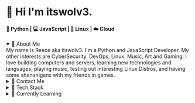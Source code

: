 # 👋 Hi I'm itswolv3.
#### 🐍 Python | 💻 JavaScript | 🐧 Linux | ☁️ Cloud

<details open>
<summary> 🙇 About Me </summary>
My name is Reece aka itswolv3. I'm a Python and JavaScript Developer. My other interests are CyberSecurity, DevOps, Linux, Music, Art and Gaming. I love building computers and servers, learning new technologies and languages, playing music, testing out interesting Linux Distros, and having some shenanigans with my friends in games.
</details>

<details>
<summary>📱 Contact Me</summary>
You can contact me via the following:

- 🐦 [Twitter](https://twitter.com/itswolv3)
- 👥 [Linkedin](https://www.linkedin.com/in/reece-russell-a4146a20b/)
- ✉️ [Email](rerussell@protonmail.com)
</details>

<details>
<summary> 🧰 Tech Stack</summary>
<br>
🐍 Python
<br>
<ul>
<li>CLI Applications</li>
<li>Automation</li>
<li>Web Scraping - BS4 & Selenium</li>
<li>Flask</li>
<li>FastAPI</li>
</ul>

💻 Web Dev | JS
<br>
<ul>
<li>TypeScrip</li>
<li>React & NextJS</li>
<li>NodeJS</li>
<li>Bootstrap</li>
</ul>

🔨 Others
<br>
<ul>
<li>🐋 Docker</li>
</ul>
</details>

<details>
<summary>🏫 Currently Learning</summary>
I'm always leaning things to better myself and my skills.
<br>
<br>
<ul>
<li>☁️ AWS CCP</li>
<li>🌐 CompTIA N+</li>
<li>🦀 Rust</li>
<li>🐹 Golang</li>
</ul>
</details>

<!---
itswolv3/itswolv3 is a ✨ special ✨ repository because its `README.md` (this file) appears on your GitHub profile.
You can click the Preview link to take a look at your changes.
--->
